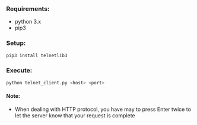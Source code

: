 ### Requirements:
- python 3.x
- pip3

### Setup:
```sh
pip3 install telnetlib3
```

### Execute:
```sh
python telnet_client.py <host> <port>
```

#### Note:
- When dealing with HTTP protocol, you have may to press Enter twice to let the server know that your request is complete 